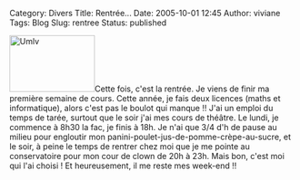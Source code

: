 Category: Divers
Title: Rentrée...
Date: 2005-10-01 12:45
Author: viviane
Tags: Blog
Slug: rentree
Status: published

<img class="alignleft size-full wp-image-614" title="Umlv" src="http://www.viviane-voyages.com/wp-content/uploads/2005/10/12.jpg" alt="Umlv" width="150" height="100" />Cette fois, c'est la rentrée. Je viens de finir ma première semaine de cours. Cette année, je fais deux licences (maths et informatique), alors c'est pas le boulot qui manque !! J'ai un emploi du temps de tarée, surtout que le soir j'ai mes cours de théâtre. Le lundi, je commence à 8h30 la fac, je finis à 18h. Je n'ai que 3/4 d'h de pause au milieu pour engloutir mon panini-poulet-jus-de-pomme-crèpe-au-sucre, et le soir, à peine le temps de rentrer chez moi que je me pointe au conservatoire pour mon cour de clown de 20h à 23h. Mais bon, c'est moi qui l'ai choisi ! Et heureusement, il me reste mes week-end !!